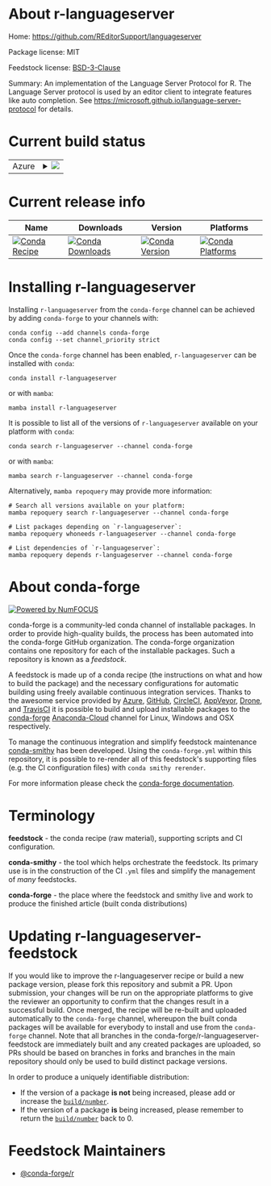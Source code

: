 About r-languageserver
======================

Home: https://github.com/REditorSupport/languageserver

Package license: MIT

Feedstock license: [BSD-3-Clause](https://github.com/conda-forge/r-languageserver-feedstock/blob/main/LICENSE.txt)

Summary: An implementation of the Language Server Protocol for R. The Language Server protocol is used by an editor client to integrate features like auto completion. See <https://microsoft.github.io/language-server-protocol> for details.

Current build status
====================


<table>
    
  <tr>
    <td>Azure</td>
    <td>
      <details>
        <summary>
          <a href="https://dev.azure.com/conda-forge/feedstock-builds/_build/latest?definitionId=8031&branchName=main">
            <img src="https://dev.azure.com/conda-forge/feedstock-builds/_apis/build/status/r-languageserver-feedstock?branchName=main">
          </a>
        </summary>
        <table>
          <thead><tr><th>Variant</th><th>Status</th></tr></thead>
          <tbody><tr>
              <td>linux_64_r_base4.1</td>
              <td>
                <a href="https://dev.azure.com/conda-forge/feedstock-builds/_build/latest?definitionId=8031&branchName=main">
                  <img src="https://dev.azure.com/conda-forge/feedstock-builds/_apis/build/status/r-languageserver-feedstock?branchName=main&jobName=linux&configuration=linux_64_r_base4.1" alt="variant">
                </a>
              </td>
            </tr><tr>
              <td>linux_64_r_base4.2</td>
              <td>
                <a href="https://dev.azure.com/conda-forge/feedstock-builds/_build/latest?definitionId=8031&branchName=main">
                  <img src="https://dev.azure.com/conda-forge/feedstock-builds/_apis/build/status/r-languageserver-feedstock?branchName=main&jobName=linux&configuration=linux_64_r_base4.2" alt="variant">
                </a>
              </td>
            </tr><tr>
              <td>osx_64_r_base4.1</td>
              <td>
                <a href="https://dev.azure.com/conda-forge/feedstock-builds/_build/latest?definitionId=8031&branchName=main">
                  <img src="https://dev.azure.com/conda-forge/feedstock-builds/_apis/build/status/r-languageserver-feedstock?branchName=main&jobName=osx&configuration=osx_64_r_base4.1" alt="variant">
                </a>
              </td>
            </tr><tr>
              <td>osx_64_r_base4.2</td>
              <td>
                <a href="https://dev.azure.com/conda-forge/feedstock-builds/_build/latest?definitionId=8031&branchName=main">
                  <img src="https://dev.azure.com/conda-forge/feedstock-builds/_apis/build/status/r-languageserver-feedstock?branchName=main&jobName=osx&configuration=osx_64_r_base4.2" alt="variant">
                </a>
              </td>
            </tr><tr>
              <td>osx_arm64_r_base4.1</td>
              <td>
                <a href="https://dev.azure.com/conda-forge/feedstock-builds/_build/latest?definitionId=8031&branchName=main">
                  <img src="https://dev.azure.com/conda-forge/feedstock-builds/_apis/build/status/r-languageserver-feedstock?branchName=main&jobName=osx&configuration=osx_arm64_r_base4.1" alt="variant">
                </a>
              </td>
            </tr><tr>
              <td>osx_arm64_r_base4.2</td>
              <td>
                <a href="https://dev.azure.com/conda-forge/feedstock-builds/_build/latest?definitionId=8031&branchName=main">
                  <img src="https://dev.azure.com/conda-forge/feedstock-builds/_apis/build/status/r-languageserver-feedstock?branchName=main&jobName=osx&configuration=osx_arm64_r_base4.2" alt="variant">
                </a>
              </td>
            </tr><tr>
              <td>win_64</td>
              <td>
                <a href="https://dev.azure.com/conda-forge/feedstock-builds/_build/latest?definitionId=8031&branchName=main">
                  <img src="https://dev.azure.com/conda-forge/feedstock-builds/_apis/build/status/r-languageserver-feedstock?branchName=main&jobName=win&configuration=win_64_" alt="variant">
                </a>
              </td>
            </tr>
          </tbody>
        </table>
      </details>
    </td>
  </tr>
</table>

Current release info
====================

| Name | Downloads | Version | Platforms |
| --- | --- | --- | --- |
| [![Conda Recipe](https://img.shields.io/badge/recipe-r--languageserver-green.svg)](https://anaconda.org/conda-forge/r-languageserver) | [![Conda Downloads](https://img.shields.io/conda/dn/conda-forge/r-languageserver.svg)](https://anaconda.org/conda-forge/r-languageserver) | [![Conda Version](https://img.shields.io/conda/vn/conda-forge/r-languageserver.svg)](https://anaconda.org/conda-forge/r-languageserver) | [![Conda Platforms](https://img.shields.io/conda/pn/conda-forge/r-languageserver.svg)](https://anaconda.org/conda-forge/r-languageserver) |

Installing r-languageserver
===========================

Installing `r-languageserver` from the `conda-forge` channel can be achieved by adding `conda-forge` to your channels with:

```
conda config --add channels conda-forge
conda config --set channel_priority strict
```

Once the `conda-forge` channel has been enabled, `r-languageserver` can be installed with `conda`:

```
conda install r-languageserver
```

or with `mamba`:

```
mamba install r-languageserver
```

It is possible to list all of the versions of `r-languageserver` available on your platform with `conda`:

```
conda search r-languageserver --channel conda-forge
```

or with `mamba`:

```
mamba search r-languageserver --channel conda-forge
```

Alternatively, `mamba repoquery` may provide more information:

```
# Search all versions available on your platform:
mamba repoquery search r-languageserver --channel conda-forge

# List packages depending on `r-languageserver`:
mamba repoquery whoneeds r-languageserver --channel conda-forge

# List dependencies of `r-languageserver`:
mamba repoquery depends r-languageserver --channel conda-forge
```


About conda-forge
=================

[![Powered by
NumFOCUS](https://img.shields.io/badge/powered%20by-NumFOCUS-orange.svg?style=flat&colorA=E1523D&colorB=007D8A)](https://numfocus.org)

conda-forge is a community-led conda channel of installable packages.
In order to provide high-quality builds, the process has been automated into the
conda-forge GitHub organization. The conda-forge organization contains one repository
for each of the installable packages. Such a repository is known as a *feedstock*.

A feedstock is made up of a conda recipe (the instructions on what and how to build
the package) and the necessary configurations for automatic building using freely
available continuous integration services. Thanks to the awesome service provided by
[Azure](https://azure.microsoft.com/en-us/services/devops/), [GitHub](https://github.com/),
[CircleCI](https://circleci.com/), [AppVeyor](https://www.appveyor.com/),
[Drone](https://cloud.drone.io/welcome), and [TravisCI](https://travis-ci.com/)
it is possible to build and upload installable packages to the
[conda-forge](https://anaconda.org/conda-forge) [Anaconda-Cloud](https://anaconda.org/)
channel for Linux, Windows and OSX respectively.

To manage the continuous integration and simplify feedstock maintenance
[conda-smithy](https://github.com/conda-forge/conda-smithy) has been developed.
Using the ``conda-forge.yml`` within this repository, it is possible to re-render all of
this feedstock's supporting files (e.g. the CI configuration files) with ``conda smithy rerender``.

For more information please check the [conda-forge documentation](https://conda-forge.org/docs/).

Terminology
===========

**feedstock** - the conda recipe (raw material), supporting scripts and CI configuration.

**conda-smithy** - the tool which helps orchestrate the feedstock.
                   Its primary use is in the construction of the CI ``.yml`` files
                   and simplify the management of *many* feedstocks.

**conda-forge** - the place where the feedstock and smithy live and work to
                  produce the finished article (built conda distributions)


Updating r-languageserver-feedstock
===================================

If you would like to improve the r-languageserver recipe or build a new
package version, please fork this repository and submit a PR. Upon submission,
your changes will be run on the appropriate platforms to give the reviewer an
opportunity to confirm that the changes result in a successful build. Once
merged, the recipe will be re-built and uploaded automatically to the
`conda-forge` channel, whereupon the built conda packages will be available for
everybody to install and use from the `conda-forge` channel.
Note that all branches in the conda-forge/r-languageserver-feedstock are
immediately built and any created packages are uploaded, so PRs should be based
on branches in forks and branches in the main repository should only be used to
build distinct package versions.

In order to produce a uniquely identifiable distribution:
 * If the version of a package **is not** being increased, please add or increase
   the [``build/number``](https://docs.conda.io/projects/conda-build/en/latest/resources/define-metadata.html#build-number-and-string).
 * If the version of a package **is** being increased, please remember to return
   the [``build/number``](https://docs.conda.io/projects/conda-build/en/latest/resources/define-metadata.html#build-number-and-string)
   back to 0.

Feedstock Maintainers
=====================

* [@conda-forge/r](https://github.com/conda-forge/r/)

